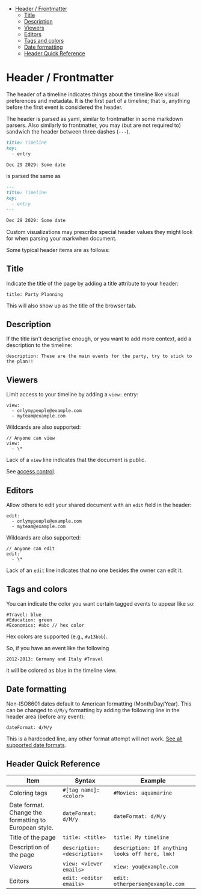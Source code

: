 <script setup>
import SubscriptionPillButtons from "../src/SubscriptionPillButtons.vue"

</script>

- [Header / Frontmatter](#header--frontmatter)
  - [Title](#title)
  - [Description](#description)
  - [Viewers](#viewers)
  - [Editors](#editors)
  - [Tags and colors](#tags-and-colors)
  - [Date formatting](#date-formatting)
  - [Header Quick Reference](#header-quick-reference)

# Header / Frontmatter

The header of a timeline indicates things about the timeline like visual preferences and metadata. It is the first part of a timeline; that is, anything before the first event is considered the header.

The header is parsed as yaml, similar to frontmatter in some markdown parsers. Also similarly to frontmatter, you may (but are not required to) sandwich the header between three dashes (`---`).

```md
title: Timeline
key:
  - entry

Dec 29 2029: Some date
```

is parsed the same as

```md
---
title: Timeline
key:
  - entry
---

Dec 29 2029: Some date
```

Custom visualizations may prescribe special header values they might look for when parsing your markwhen document.

Some typical header items are as follows:

## Title

Indicate the title of the page by adding a title attribute to your header:

```
title: Party Planning
```

This will also show up as the title of the browser tab.

## Description

If the title isn't descriptive enough, or you want to add more context, add a description to the timeline:

```
description: These are the main events for the party, try to stick to the plan!!
```

## Viewers

<SubscriptionPillButtons/>

Limit access to your timeline by adding a `view:` entry:

```
view: 
  - onlymypeople@example.com
  - myteam@example.com
```

Wildcards are also supported:

```
// Anyone can view
view: 
  - \*
```

Lack of a `view` line indicates that the document is public.

See [access control](/interface/#access-control).

## Editors

<SubscriptionPillButtons/>

Allow others to edit your shared document with an `edit` field in the header:

```
edit: 
  - onlymypeople@example.com
  - myteam@example.com
```

Wildcards are also supported:

```
// Anyone can edit
edit: 
  - \*
```

Lack of an `edit` line indicates that no one besides the owner can edit it.

## Tags and colors

You can indicate the color you want certain tagged events to appear like so:

```
#Travel: blue
#Education: green
#Economics: #abc // hex color
```

Hex colors are supported (e.g., `#a13bbb`).

So, if you have an event like the following

```
2012-2013: Germany and Italy #Travel
```

it will be colored as blue in the timeline view.

## Date formatting

Non-ISO8601 dates default to American formatting (Month/Day/Year). This can be changed to `d/M/y` formatting by adding the following line in the header area (before any event):

```
dateFormat: d/M/y
```

This is a hardcoded line, any other format attempt will not work. [See all supported date formats](/syntax/dates-and-ranges).

## Header Quick Reference

| Item                                                  | Syntax                       | Example                                         |
| ----------------------------------------------------- | ---------------------------- | ----------------------------------------------- |
| Coloring tags                                         | `#[tag name]: <color>`       | `#Movies: aquamarine`                           |
| Date format. Change the formatting to European style. | `dateFormat: d/M/y`          | `dateFormat: d/M/y`                             |
| Title of the page                                     | `title: <title>`             | `title: My timeline`                            |
| Description of the page                               | `description: <description>` | `description: If anything looks off here, lmk!` |
| Viewers                                               | `view: <viewer emails>`      | `view: you@example.com`                         |
| Editors                                               | `edit: <editor emails>`      | `edit: otherperson@example.com`                 |
